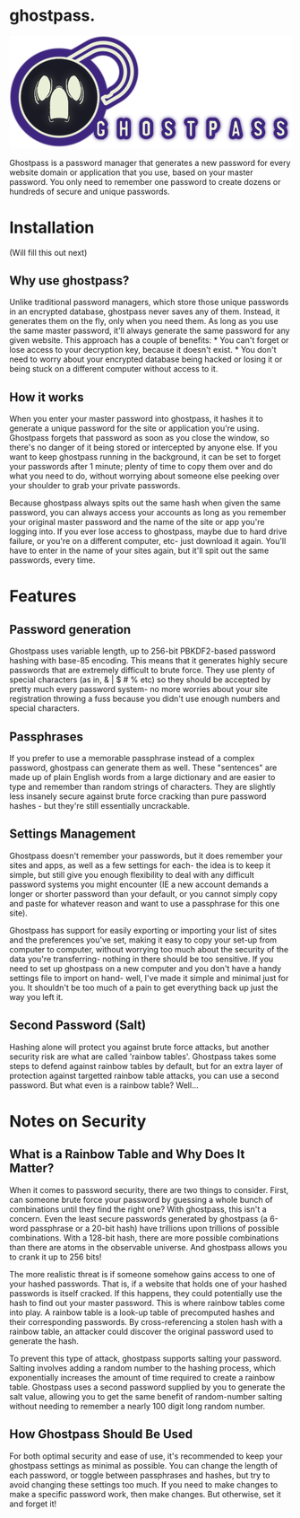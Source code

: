 # ghostpass.

![ghostpass](./resources/ghostdouble.png)


Ghostpass is a password manager that generates a new password for every website domain or application that you use, based on your master password. You only need to remember one password to create dozens or hundreds of secure and unique passwords.

# Installation

(Will fill this out next)

## Why use ghostpass?

Unlike traditional password managers, which store those unique passwords in an encrypted database, ghostpass never saves any of them. Instead, it generates them on the fly, only when you need them. As long as you use the same master password, it'll always generate the same password for any given website. This approach has a couple of benefits:
	* You can't forget or lose access to your decryption key, because it doesn't exist.
	* You don't need to worry about your encrypted database being hacked or losing it or being stuck on a different computer without access to it.
	
## How it works

When you enter your master password into ghostpass, it hashes it to generate a unique password for the site or application you're using. Ghostpass forgets that password as soon as you close the window, so there's no danger of it being stored or intercepted by anyone else. If you want to keep ghostpass running in the background, it can be set to forget your passwords after 1 minute; plenty of time to copy them over and do what you need to do, without worrying about someone else peeking over your shoulder to grab your private passwords.

Because ghostpass always spits out the same hash when given the same password, you can always access your accounts as long as you remember your original master password and the name of the site or app you're logging into. If you ever lose access to ghostpass, maybe due to hard drive failure, or you're on a different computer, etc- just download it again. You'll have to enter in the name of your sites again, but it'll spit out the same passwords, every time.

# Features

## Password generation

Ghostpass uses variable length, up to 256-bit PBKDF2-based password hashing with base-85 encoding. This means that it generates highly secure passwords that are extremely difficult to brute force. They use plenty of special characters (as in, & | $ # % etc) so they should be accepted by pretty much every password system- no more worries about your site registration throwing a fuss because you didn't use enough numbers and special characters.

## Passphrases

If you prefer to use a memorable passphrase instead of a complex password, ghostpass can generate them as well. These "sentences" are made up of plain English words from a large dictionary and are easier to type and remember than random strings of characters. They are slightly less insanely secure against brute force cracking than pure password hashes - but they're still essentially uncrackable.

## Settings Management

Ghostpass doesn't remember your passwords, but it does remember your sites and apps, as well as a few settings for each- the idea is to keep it simple, but still give you enough flexibility to deal with any difficult password systems you might encounter (IE a new account demands a longer or shorter password than your default, or you cannot simply copy and paste for whatever reason and want to use a passphrase for this one site).

Ghostpass has support for easily exporting or importing your list of sites and the preferences you've set, making it easy to copy your set-up from computer to computer, without worrying too much about the security of the data you're transferring- nothing in there should be too sensitive. If you need to set up ghostpass on a new computer and you don't have a handy settings file to import on hand- well, I've made it simple and minimal just for you. It shouldn't be too much of a pain to get everything back up just the way you left it.

## Second Password (Salt)

Hashing alone will protect you against brute force attacks, but another security risk are what are called 'rainbow tables'. Ghostpass takes some steps to defend against rainbow tables by default, but for an extra layer of protection against targetted rainbow table attacks, you can use a second password. But what even is a rainbow table? Well...

# Notes on Security

## What is a Rainbow Table and Why Does It Matter?

When it comes to password security, there are two things to consider. First, can someone brute force your password by guessing a whole bunch of combinations until they find the right one? With ghostpass, this isn't a concern. Even the least secure passwords generated by ghostpass (a 6-word passphrase or a 20-bit hash) have trillions upon trillions of possible combinations. With a 128-bit hash, there are more possible combinations than there are atoms in the observable universe. And ghostpass allows you to crank it up to 256 bits!

The more realistic threat is if someone somehow gains access to one of your hashed passwords. That is, if a website that holds one of your hashed passwords is itself cracked. If this happens, they could potentially use the hash to find out your master password. This is where rainbow tables come into play. A rainbow table is a look-up table of precomputed hashes and their corresponding passwords. By cross-referencing a stolen hash with a rainbow table, an attacker could discover the original password used to generate the hash.

To prevent this type of attack, ghostpass supports salting your password. Salting involves adding a random number to the hashing process, which exponentially increases the amount of time required to create a rainbow table. Ghostpass uses a second password supplied by you to generate the salt value, allowing you to get the same benefit of random-number salting without needing to remember a nearly 100 digit long random number.

## How Ghostpass Should Be Used

For both optimal security and ease of use, it's recommended to keep your ghostpass settings as minimal as possible. You can change the length of each password, or toggle between passphrases and hashes, but try to avoid changing these settings too much. If you need to make changes to make a specific password work, then make changes. But otherwise, set it and forget it!
